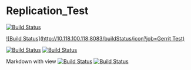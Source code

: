 Replication_Test
================

[![Build Status](https://img.shields.io/travis/vmware/vca-cli.svg?style=plastic)](http://107.189.120.119/job/photon_build_dev/)

[![Build Status](http://10.118.100.118:8083/buildStatus/icon?job=Gerrit Test)](http://10.118.100.118:8083/job/Gerrit%20Test/)

[![Build Status](http://107.189.120.119/job/photon_build_dev/badge/icon?style=plastic)](http://107.189.120.119/job/photon_build_dev/)
[![Build Status](http://107.189.120.119/buildStatus/icon?job=photon_build_dev)](http://107.189.120.119/job/photon_build_dev)

Markdown with view
[![Build Status](http://107.189.120.119/buildStatus/icon?job=photon_build_dev)](http://107.189.120.119/job/photon_build_dev)
[![Build Status](http://107.189.120.119/buildStatus/icon?job=photon_build_dev)](http://107.189.120.119/job/photon_build_dev/)
